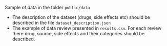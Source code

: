 Sample of data in the folder `public/data`
- The description of the dataset (drugs, side effects etc) should be described in the file `dataset_description.json`
- The example of data review presented in `results.csv`. For each review there drug, source, side effects and their categories should be described.